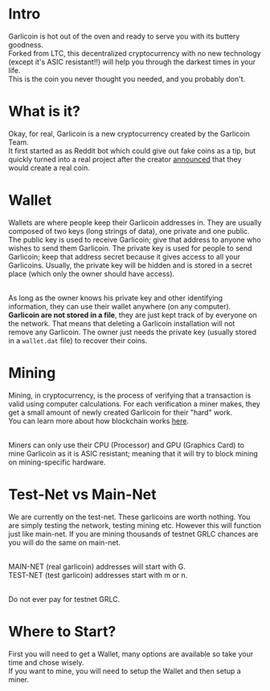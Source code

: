 # Intro
Garlicoin is hot out of the oven and ready to serve you with its buttery goodness.  
Forked from LTC, this decentralized cryptocurrency with no new technology (except it's ASIC resistant!!) will help you through the darkest times in your life.  
This is the coin you never thought you needed, and you probably don't.  

# What is it?
Okay, for real, Garlicoin is a new cryptocurrency created by the Garlicoin Team.  
It first started as as Reddit bot which could give out fake coins as a tip, but quickly turned into a real project after the creator [announced](https://redd.it/7m31xh) that they would create a real coin.

# Wallet
Wallets are where people keep their Garlicoin addresses in. They are usually composed of two keys (long strings of data), one private and one public. The public key is used to receive Garlicoin; give that address to anyone who wishes to send them Garlicoin. The private key is used for people to send Garlicoin; keep that address secret because it gives access to all your Garlicoins. Usually, the private key will be hidden and is stored in a secret place (which only the owner should have access).  
<br>

As long as the owner knows his private key and other identifying information, they can use their wallet anywhere (on any computer).
**Garlicoin are not stored in a file**, they are just kept track of by everyone on the network. That means that deleting a Garlicoin installation will not remove any Garlicoin. The owner just needs the private key (usually stored in a `wallet.dat` file) to recover their coins.

# Mining
Mining, in cryptocurrency, is the process of verifying that a transaction is valid using computer calculations. For each verification a miner makes, they get a small amount of newly created Garlicoin for their "hard" work.  
You can learn more about how blockchain works [here](https://www.youtube.com/watch?v=bBC-nXj3Ng4).  
<br>

Miners can only use their CPU (Processor) and GPU (Graphics Card) to mine Garlicoin as it is ASIC resistant; meaning that it will try to block mining on mining-specific hardware.

# Test-Net vs Main-Net
We are currently on the test-net. These garlicoins are worth nothing. You are simply testing the network, testing mining etc. However this will function just like main-net. If you are mining thousands of testnet GRLC chances are you will do the same on main-net.  
<br>

MAIN-NET (real garlicoin) addresses will start with G.  
TEST-NET (test garlicoin) addresses start with m or n.  
<br>

Do not ever pay for testnet GRLC.

# Where to Start?
First you will need to get a Wallet, many options are available so take your time and chose wisely.  
If you want to mine, you will need to setup the Wallet and then setup a miner.